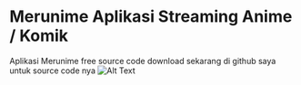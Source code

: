 # Merunime Aplikasi Streaming Anime / Komik 
Aplikasi Merunime free source code download sekarang di github saya untuk source code nya 
![Alt Text](https://drive.google.com/drive/folders/1PPm6ycJ1Zy0Exkxo0xrZ6k2NrxWUeQFp?hl=id)
